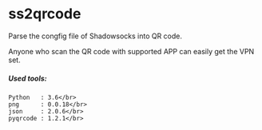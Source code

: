 # ss2qrcode

Parse the congfig file of Shadowsocks into QR code.

Anyone who scan the QR code with supported APP can easily get the VPN set.


##### Used tools:
    Python   : 3.6</br>
    png      : 0.0.18</br>
    json     : 2.0.6</br>
    pyqrcode : 1.2.1</br>

